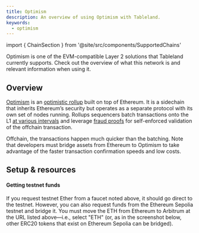 ```yaml
---
title: Optimism
description: An overview of using Optimism with Tableland.
keywords:
  - optimism
---
```


import { ChainSection } from '@site/src/components/SupportedChains'

Optimism is one of the EVM-compatible Layer 2 solutions that Tableland currently supports. Check out the overview of what this network is and relevant information when using it.

## Overview

[Optimism](https://www.optimism.io/about) is an [optimistic rollup](https://ethereum.org/en/developers/docs/scaling/optimistic-rollups/) built on top of Ethereum. It is a sidechain that inherits Ethereum’s security but operates as a separate protocol with its own set of nodes running. Rollups sequencers batch transactions onto the L1 [at various intervals](https://optimistic.etherscan.io/batches) and leverage [fraud proofs](https://ethereum.org/en/glossary/#fraud-proof) for self-enforced validation of the offchain transaction.

Offchain, the transactions happen much quicker than the batching. Note that developers must bridge assets from Ethereum to Optimism to take advantage of the faster transaction confirmation speeds and low costs.

## Setup & resources

<ChainSection chainId='11155420' />
<ChainSection chainId='10' />

#### Getting testnet funds

If you request testnet Ether from a faucet noted above, it should go direct to the testnet. However, you can also request funds from the Ethereum Sepolia testnet and bridge it. You must move the ETH from Ethereum to Arbitrum at the URL listed above—i.e., select "ETH" (or, as in the screenshot below, other ERC20 tokens that exist on Ethereum Sepolia can be bridged).
